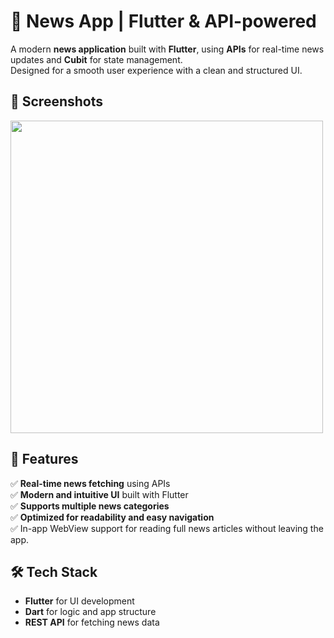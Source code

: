 # 📰 News App | Flutter & API-powered  

A modern **news application** built with **Flutter**, using **APIs** for real-time news updates and **Cubit** for state management.  
Designed for a smooth user experience with a clean and structured UI.  

## 🌟 Screenshots  

<img src="https://github.com/user-attachments/assets/339fc18a-d908-4551-8701-bf633864798c" width="500">

## 🚀 Features  
✅ **Real-time news fetching** using APIs  
✅ **Modern and intuitive UI** built with Flutter  
✅ **Supports multiple news categories**  
✅ **Optimized for readability and easy navigation**  
✅ In-app WebView support for reading full news articles without leaving the app.

## 🛠️ Tech Stack  
- **Flutter** for UI development  
- **Dart** for logic and app structure  
- **REST API** for fetching news data  
